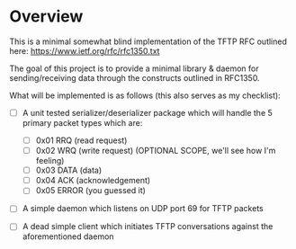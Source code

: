 Overview
=======

This is a minimal somewhat blind implementation of the TFTP RFC outlined here: https://www.ietf.org/rfc/rfc1350.txt

The goal of this project is to provide a minimal library & daemon for sending/receiving data through the constructs outlined in RFC1350.

What will be implemented is as follows (this also serves as my checklist):

 - [ ] A unit tested serializer/deserializer package which will handle the 5 primary packet types which are:
   - [ ] 0x01 RRQ	(read request)
   - [ ] 0x02 WRQ	(write request) (OPTIONAL SCOPE, we'll see how I'm feeling)
   - [ ] 0x03 DATA	(data)
   - [ ] 0x04 ACK	(acknowledgement)
   - [ ] 0x05 ERROR (you guessed it)
 - [ ] A simple daemon which listens on UDP port 69 for TFTP packets
 - [ ] A dead simple client which initiates TFTP conversations against the aforementioned daemon


